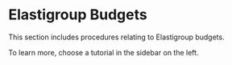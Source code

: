 # Elastigroup Budgets

This section includes procedures relating to Elastigroup budgets.

To learn more, choose a tutorial in the sidebar on the left.
